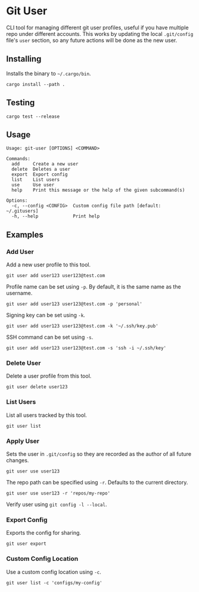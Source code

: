 # Git User
CLI tool for managing different git user profiles, useful if you have multiple repo under different accounts. This works by updating the local `.git/config` file's `user` section, so any future actions will be done as the new user.

## Installing
Installs the binary to `~/.cargo/bin`.
```
cargo install --path .
```

## Testing
```
cargo test --release
```

## Usage
```
Usage: git-user [OPTIONS] <COMMAND>

Commands:
  add     Create a new user
  delete  Deletes a user
  export  Export config
  list    List users
  use     Use user
  help    Print this message or the help of the given subcommand(s)

Options:
  -c, --config <CONFIG>  Custom config file path [default: ~/.gitusers]
  -h, --help             Print help
```

## Examples
### Add User
Add a new user profile to this tool.
```
git user add user123 user123@test.com
```

Profile name can be set using `-p`. By default, it is the same name as the username.
```
git user add user123 user123@test.com -p 'personal'
```

Signing key can be set using `-k`.
```
git user add user123 user123@test.com -k '~/.ssh/key.pub'
```

SSH command can be set using `-s`.
```
git user add user123 user123@test.com -s 'ssh -i ~/.ssh/key'
```

### Delete User
Delete a user profile from this tool.
```
git user delete user123
```

### List Users
List all users tracked by this tool.
```
git user list
```

### Apply User
Sets the user in `.git/config` so they are recorded as the author of all future changes.
```
git user use user123
```

The repo path can be specified using `-r`. Defaults to the current directory.
```
git user use user123 -r 'repos/my-repo'
```
Verify user using `git config -l --local`.

### Export Config
Exports the config for sharing.
```
git user export
```

### Custom Config Location
Use a custom config location using `-c`.
```
git user list -c 'configs/my-config'
```
